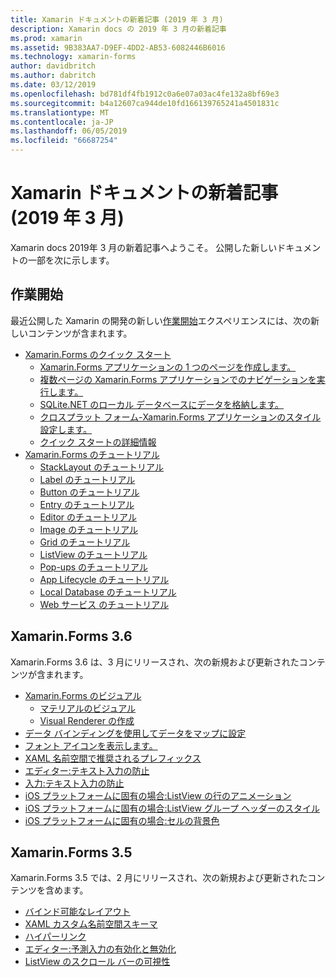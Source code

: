 ```yaml
---
title: Xamarin ドキュメントの新着記事 (2019 年 3 月)
description: Xamarin docs の 2019 年 3 月の新着記事
ms.prod: xamarin
ms.assetid: 9B383AA7-D9EF-4DD2-AB53-6082446B6016
ms.technology: xamarin-forms
author: davidbritch
ms.author: dabritch
ms.date: 03/12/2019
ms.openlocfilehash: bd781df4fb1912c0a6e07a03ac4fe132a8bf69e3
ms.sourcegitcommit: b4a12607ca944de10fd166139765241a4501831c
ms.translationtype: MT
ms.contentlocale: ja-JP
ms.lasthandoff: 06/05/2019
ms.locfileid: "66687254"
---
```

# <a name="xamarin-docs-whats-new-march-2019"></a>Xamarin ドキュメントの新着記事 (2019 年 3 月)

Xamarin docs 2019年 3 月の新着記事へようこそ。 公開した新しいドキュメントの一部を次に示します。

## <a name="get-started"></a>作業開始

最近公開した Xamarin の開発の新しい[作業開始](~/get-started/index.yml)エクスペリエンスには、次の新しいコンテンツが含まれます。

- [Xamarin.Forms のクイック スタート](~/get-started/quickstarts/index.yml)
  - [Xamarin.Forms アプリケーションの 1 つのページを作成します。](~/get-started/quickstarts/single-page.md)
  - [複数ページの Xamarin.Forms アプリケーションでのナビゲーションを実行します。](~/get-started/quickstarts/multi-page.md)
  - [SQLite.NET のローカル データベースにデータを格納します。](~/get-started/quickstarts/database.md)
  - [クロスプラット フォーム-Xamarin.Forms アプリケーションのスタイル設定します。](~/get-started/quickstarts/styling.md)
  - [クイック スタートの詳細情報](~/get-started/quickstarts/deepdive.md)
- [Xamarin.Forms のチュートリアル](~/get-started/tutorials/index.yml)
  - [StackLayout のチュートリアル](~/get-started/tutorials/stacklayout/index.yml)
  - [Label のチュートリアル](~/get-started/tutorials/label/index.yml)
  - [Button のチュートリアル](~/get-started/tutorials/button/index.yml)
  - [Entry のチュートリアル](~/get-started/tutorials/entry/index.yml)
  - [Editor のチュートリアル](~/get-started/tutorials/editor/index.yml)
  - [Image のチュートリアル](~/get-started/tutorials/image/index.yml)
  - [Grid のチュートリアル](~/get-started/tutorials/grid/index.yml)
  - [ListView のチュートリアル](~/get-started/tutorials/listview/index.yml)
  - [Pop-ups のチュートリアル](~/get-started/tutorials/pop-ups/index.yml)
  - [App Lifecycle のチュートリアル](~/get-started/tutorials/app-lifecycle/index.yml)
  - [Local Database のチュートリアル](~/get-started/tutorials/local-database/index.yml)
  - [Web サービス のチュートリアル](~/get-started/tutorials/web-service/index.yml)

## <a name="xamarinforms-36"></a>Xamarin.Forms 3.6

Xamarin.Forms 3.6 は、3 月にリリースされ、次の新規および更新されたコンテンツが含まれます。

- [Xamarin.Forms のビジュアル](~/xamarin-forms/user-interface/visual/index.md)
  - [マテリアルのビジュアル](~/xamarin-forms/user-interface/visual/material-visual.md)
  - [Visual Renderer の作成](~/xamarin-forms/user-interface/visual/create.md)
- [データ バインディングを使用してデータをマップに設定](~/xamarin-forms/user-interface/map.md#populating-a-map-with-data-using-data-binding)
- [フォント アイコンを表示します。](~/xamarin-forms/user-interface/text/fonts.md#display-font-icons)
- [XAML 名前空間で推奨されるプレフィックス](~/xamarin-forms/xaml/custom-prefix.md)
- [エディター:テキスト入力の防止](~/xamarin-forms/user-interface/text/editor.md#preventing-text-entry)
- [入力:テキスト入力の防止](~/xamarin-forms/user-interface/text/entry.md#preventing-text-entry)
- [iOS プラットフォームに固有の場合:ListView の行のアニメーション](~/xamarin-forms/platform/ios/listview-row-animations.md)
- [iOS プラットフォームに固有の場合:ListView グループ ヘッダーのスタイル](~/xamarin-forms/platform/ios/listview-group-header-style.md)
- [iOS プラットフォームに固有の場合:セルの背景色](~/xamarin-forms/platform/ios/cell-background-color.md)

## <a name="xamarinforms-35"></a>Xamarin.Forms 3.5

Xamarin.Forms 3.5 では、2 月にリリースされ、次の新規および更新されたコンテンツを含めます。

- [バインド可能なレイアウト](~/xamarin-forms/user-interface/layouts/bindable-layouts.md)
- [XAML カスタム名前空間スキーマ](~/xamarin-forms/xaml/custom-namespace-schemas.md)
- [ハイパーリンク](~/xamarin-forms/user-interface/text/label.md#hyperlinks)
- [エディター:予測入力の有効化と無効化](~/xamarin-forms/user-interface/text/editor.md#enabling-and-disabling-text-prediction)
- [ListView のスクロール バーの可視性](~/xamarin-forms/user-interface/listview/customizing-list-appearance.md#scrollbar-visibility)
